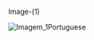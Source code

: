 
Image-(1)

![Imagem_1Portuguese](https://github.com/TassianaMilka/Html-and-Css-Projects/assets/114196099/5c4e4124-e5ca-4a97-93df-1c4eac91eae8)
